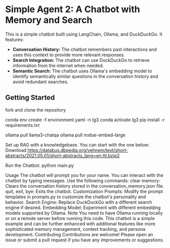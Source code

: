 # Simple Agent 2: A Chatbot with Memory and Search

This is a simple chatbot built using LangChain, Ollama, and DuckDuckGo. It features:

- **Conversation History:** The chatbot remembers past interactions and uses this context to provide more relevant responses.
- **Search Integration:** The chatbot can use DuckDuckGo to retrieve information from the internet when needed.
- **Semantic Search:** The chatbot uses Ollama's embedding model to identify semantically similar questions in the conversation history and avoid redundant searches.

## Getting Started

fork and clone the repository

conda env create -f environment.yaml -n lg3
conda activate lg3
pip install -r requirements.txt

ollama pull llama3-chatqa 
ollama pull mxbai-embed-large

Set up RAG with a knowledgebase.  You can start with the one below:
Download https://databus.dbpedia.org/vehnem/text/short-abstracts/2021.05.01/short-abstracts_lang=en.ttl.bzip2

Run the Chatbot:
python main.py

Usage
The chatbot will prompt you for your name.
You can interact with the chatbot by typing messages.
Use the following commands:
clear memory: Clears the conversation history stored in the conversation_memory.json file.
quit, exit, bye: Exits the chatbot.
Customization
Prompts: Modify the prompt templates in prompts.py to customize the chatbot's personality and behavior.
Search Engine: Replace DuckDuckGo with a different search engine if desired.
Embedding Model: Experiment with different embedding models supported by Ollama.
Note
You need to have Ollama running locally or on a remote server before running this code.
This chatbot is a simple example and can be further enhanced with additional features like more sophisticated memory management, context tracking, and persona development.
Contributing
Contributions are welcome! Please open an issue or submit a pull request if you have any improvements or suggestions.

